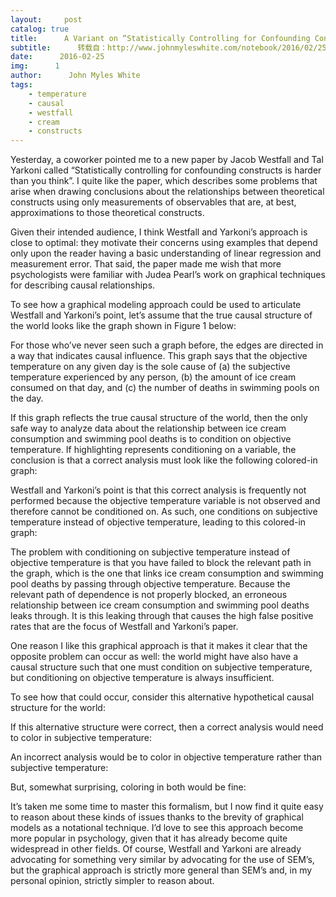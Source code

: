 ```yaml
---
layout:     post
catalog: true
title:      A Variant on “Statistically Controlling for Confounding Constructs is Harder than you Think”
subtitle:      转载自：http://www.johnmyleswhite.com/notebook/2016/02/25/a-variant-on-statistically-controlling-for-confounding-constructs-is-harder-than-you-think/
date:      2016-02-25
img:      1
author:      John Myles White
tags:
    - temperature
    - causal
    - westfall
    - cream
    - constructs
---
```


Yesterday, a coworker pointed me to a new paper by Jacob Westfall and Tal Yarkoni called “Statistically controlling for confounding constructs is harder than you think”. I quite like the paper, which describes some problems that arise when drawing conclusions about the relationships between theoretical constructs using only measurements of observables that are, at best, approximations to those theoretical constructs.

Given their intended audience, I think Westfall and Yarkoni’s approach is close to optimal: they motivate their concerns using examples that depend only upon the reader having a basic understanding of linear regression and measurement error. That said, the paper made me wish that more psychologists were familiar with Judea Pearl’s work on graphical techniques for describing causal relationships.

To see how a graphical modeling approach could be used to articulate Westfall and Yarkoni’s point, let’s assume that the true causal structure of the world looks like the graph shown in Figure 1 below:

For those who’ve never seen such a graph before, the edges are directed in a way that indicates causal influence. This graph says that the objective temperature on any given day is the sole cause of (a) the subjective temperature experienced by any person, (b) the amount of ice cream consumed on that day, and (c) the number of deaths in swimming pools on the day.

If this graph reflects the true causal structure of the world, then the only safe way to analyze data about the relationship between ice cream consumption and swimming pool deaths is to condition on objective temperature. If highlighting represents conditioning on a variable, the conclusion is that a correct analysis must look like the following colored-in graph:

Westfall and Yarkoni’s point is that this correct analysis is frequently not performed because the objective temperature variable is not observed and therefore cannot be conditioned on. As such, one conditions on subjective temperature instead of objective temperature, leading to this colored-in graph:

The problem with conditioning on subjective temperature instead of objective temperature is that you have failed to block the relevant path in the graph, which is the one that links ice cream consumption and swimming pool deaths by passing through objective temperature. Because the relevant path of dependence is not properly blocked, an erroneous relationship between ice cream consumption and swimming pool deaths leaks through. It is this leaking through that causes the high false positive rates that are the focus of Westfall and Yarkoni’s paper.

One reason I like this graphical approach is that it makes it clear that the opposite problem can occur as well: the world might have also have a causal structure such that one must condition on subjective temperature, but conditioning on objective temperature is always insufficient.

To see how that could occur, consider this alternative hypothetical causal structure for the world:

If this alternative structure were correct, then a correct analysis would need to color in subjective temperature:

An incorrect analysis would be to color in objective temperature rather than subjective temperature:

But, somewhat surprising, coloring in both would be fine:

It’s taken me some time to master this formalism, but I now find it quite easy to reason about these kinds of issues thanks to the brevity of graphical models as a notational technique. I’d love to see this approach become more popular in psychology, given that it has already become quite widespread in other fields. Of course, Westfall and Yarkoni are already advocating for something very similar by advocating for the use of SEM’s, but the graphical approach is strictly more general than SEM’s and, in my personal opinion, strictly simpler to reason about.
